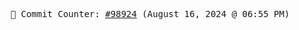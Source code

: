 <p align="center">
    <samp>
        📮 Commit Counter: <a href="https://github.com/Javascript-void0/Javascript-void0/commits/main">#98924</a> (August 16, 2024 @ 06:55 PM)
    </samp>
</p>